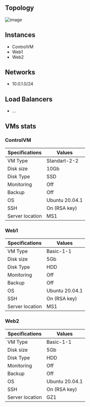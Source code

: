 ## Topology
![image](https://user-images.githubusercontent.com/61238982/232235055-5b37c4f2-acb2-4113-a4a0-f07fb2c2a84b.png)

## Instances
 - ControlVM
 - Web1
 - Web2

## Networks
 - 10.0.1.0/24

## Load Balancers
 - ...

## VMs stats
### ControlVM
| Specifications | Values           |
|----------------|------------------|
| VM Type        | Standart-2-2     |
| Disk size      | 10Gb             |
| Disk Type      | SSD              |
| Monitoring     | Off              |
| Backup         | Off              |
| OS             | Ubuntu 20.04.1   |
| SSH            | On (RSA key)     |
| Server location| MS1              |

### Web1
| Specifications | Values           |
|----------------|------------------|
| VM Type        | Basic-1-1        |
| Disk size      | 5Gb              |
| Disk Type      | HDD              |
| Monitoring     | Off              |
| Backup         | Off              |
| OS             | Ubuntu 20.04.1   |
| SSH            | On (RSA key)     |
| Server location| MS1              |

### Web2
| Specifications | Values           |
|----------------|------------------|
| VM Type        | Basic-1-1        |
| Disk size      | 5Gb              |
| Disk Type      | HDD              |
| Monitoring     | Off              |
| Backup         | Off              |
| OS             | Ubuntu 20.04.1   |
| SSH            | On (RSA key)     |
| Server location| GZ1              |
